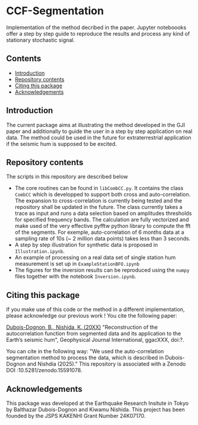 # CCF-Segmentation
Implementation of the method decribed in the paper. Jupyter noteboooks offer a step by step guide to reproduce the results and process any kind of stationary stochastic signal.

## Contents
- [Introduction](#introduction)
- [Repository contents](#Repository-contents)
- [Citing this package](#citing-this-package)
- [Acknowledgements](#acknowledgements)


## Introduction
The current package aims at illustrating the method developed in the GJI paper and additionally to guide the user in a step by step application on real data. The method could be used in the future for extraterrestrial application if the seismic hum is supposed to be excited. 

## Repository contents

The scripts in this repository are described below


- The core routines can be found in `libCombCC.py`. It contains the class `CombCC` which is developped to support both cross and auto-correlation. The expansion to cross-correlation is currently being tested and the repository shall be updated in the future. The class currently takes a trace as input and runs a data selection based on amplitudes thresholds for specified frequency bands. The calculation are fully vectorized and make used of the very effective pyfftw python library to compute the fft of the segments. For exemple, auto-correlation of 6 months data at a sampling rate of 10s (~ 2 million data points) takes less than 3 seconds.
- A step by step illustration for synthetic data is proposed in `Illustration.ipynb`.
- An example of processing on a real data set of single station hum measurement is set up in  `ExampleStationBFO.ipynb`
- The figures for the inversion results can be reproduced using the `numpy` files together with the notebook `Inversion.ipynb`.

## Citing this package
If you make use of this code or the method in a different implementation, please acknowledge our previous work ! You cite the following paper:

[Dubois-Dognon, B., Nishida, K.,(20XX)](URL) "Reconstruction of the autocorrelation function from segmented data and its application to the Earth’s seismic hum", Geophysical Journal International, ggacXXX, doi:?.

You can cite in the following way: "We used the auto-correlation segmentation method to process the data, which is described in Dubois-Dognon and Nishdia (2025)."
This repository is associated with a Zenodo DOI :10.5281/zenodo.15591078. 

## Acknowledgements

This package was developed at the Earthquake Research Insitute in Tokyo by Balthazar Dubois-Dognon and Kiwamu Nishida. 
This project has been founded by the JSPS KAKENHI Grant Number 24K07170.

